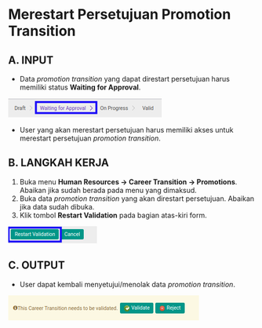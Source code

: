 # Merestart Persetujuan Promotion Transition

## A. INPUT

* Data *promotion transition* yang dapat direstart persetujuan harus memiliki status **Waiting for Approval**.

![](../../img/promotion-transition/status-waiting-approval.png)

* User yang akan merestart persetujuan harus memiliki akses untuk merestart persetujuan *promotion transition*.

## B. LANGKAH KERJA

1. Buka menu **Human Resources -> Career Transition -> Promotions**. Abaikan jika sudah berada pada menu yang dimaksud.
2. Buka data *promotion transition* yang akan direstart persetujuan. Abaikan jika data sudah dibuka.
3. Klik tombol **Restart Validation** pada bagian atas-kiri form.

![](../../img/promotion-transition/tombol-restart-validation.png)

## C. OUTPUT

* User dapat kembali menyetujui/menolak data *promotion transition*.

![](../../img/promotion-transition/output-restart-persetujuan.png)
